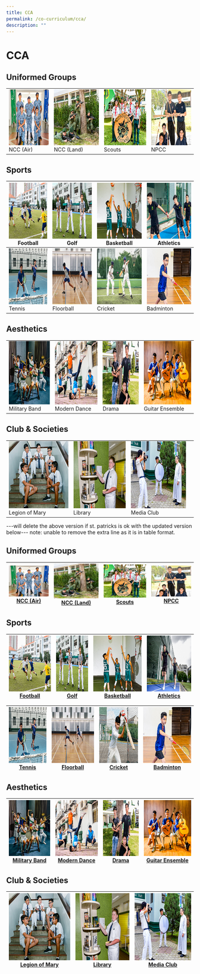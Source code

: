 ```yaml
---
title: CCA
permalink: /co-curriculum/cca/
description: ""
---
```

# CCA


## Uniformed Groups


|   |   |   |  |
| -------- | -------- | -------- | -------- | 
|  <img src="images/2022_Migration/NCCAir.jpg" style="width:250px; height:150px"> NCC (Air)    | <img src="images/2022_Migration/NCCLand_Thm.jpg" style="width:250px; height:150px"/>  NCC (Land)    | <img src="/images/2022_Migration/Scouts.jpg" style="width:250px; height:150px"/>  Scouts     |  <img src="/images/2022_Migration/NPCC.jpg" style="width:250px; height:150px"/> NPCC     |    

## Sports


<img src="/images/2022_Migration/football.jpg" style="width:250px; height:150px"/> Football  | <img src="/images/2022_Migration/Golf.jpg" style="width:250px; height:150px"/> Golf | <img src="/images/2022_Migration/Basketball.jpg" style="width:250px; height:150px"/> Basketball | <img src="/images/2022_Migration/track%20n%20Field.jpg" style="width:250px; height:150px"/> Athletics |
|-----|-----|-----|-----|
<a href="/cca/Sports/tennis/"><img src="/images/2022_Migration/tennis.jpg" style="width:250px; height:150px"/></a> Tennis  | <img src="/images/CCA_Update_Dec2022/Floorball_Thm.jpg" style="width:250px; height:150px"/> Floorball | <img src="/images/2022_Migration/Cricket.jpg" style="width:250px; height:150px"/> Cricket | <img src="/images/2022_Migration/Badminton.jpg" style="width:250px; height:150px"/> Badminton |

## Aesthetics

|   |   |   |  |
| -------- | -------- | -------- | -------- | 
<img src="images/2022_Migration/Military%20Band.jpg" style="width:250px; height:170px"/> Military Band  | <img src="images/2022_Migration/dance.jpg" style="width:250px; height:170px"/> Modern Dance | <img src="/images/2022_Migration/drama.jpg" style="width:250px; height:170px"/> Drama | <img src="/images/2022_Migration/Guitar%20Ensemble.jpg" style="width:250px; height:170px"/> Guitar Ensemble |


## Club & Societies

|   |   |   |  |
| -------- | -------- | -------- | -------- | 
 <img src="/images/2022_Migration/legion%20of%20mary.jpg" style="width:250px; height:180px"/> Legion of Mary  | <img src="/images/2022_Migration/Library.jpg" style="width:250px; height:180px"/> Library | <img src="/images/2022_Migration/media%20and%20design.jpg" style="width:250px; height:180px"/> Media Club |

---will delete the above version if st. patricks is ok with the updated version below---
note: unable to remove the extra line as it is in table format.

##  **Uniformed Groups**

|<a href="https://staging.dgqb0jbouderh.amplifyapp.com/cca/Uniformed-Groups/ncc-air/"><img style="width:100%" src="/images/2022_Migration/NCCAir.jpg"></a>[NCC (Air)](https://staging.dgqb0jbouderh.amplifyapp.com/cca/Uniformed-Groups/ncc-air/) | <a href="https://staging.dgqb0jbouderh.amplifyapp.com/cca/Uniformed-Groups/ncc-land/"><img style="width:100%" src="/images/2022_Migration/NCCLand_Thm.jpg"></a>[NCC (Land)](https://staging.dgqb0jbouderh.amplifyapp.com/cca/Uniformed-Groups/ncc-land/) | <a href="https://staging.dgqb0jbouderh.amplifyapp.com/cca/Uniformed-Groups/scouts/"><img style="width:100%" src="/images/2022_Migration/Scouts.jpg"></a>[Scouts](https://staging.dgqb0jbouderh.amplifyapp.com/cca/Uniformed-Groups/scouts/) | <a href="https://staging.dgqb0jbouderh.amplifyapp.com/cca/Uniformed-Groups/npcc/"><img style="width:100%" src="/images/2022_Migration/NPCC.jpg"></a>[NPCC](https://staging.dgqb0jbouderh.amplifyapp.com/cca/Uniformed-Groups/npcc/)
|:---:|:---:|:---:|:---:|

##  **Sports**

| <a href="https://staging.dgqb0jbouderh.amplifyapp.com/cca/Sports/football/"><img style="width:250px; height:150px" src="/images/2022_Migration/football.jpg"></a>[Football](https://staging.dgqb0jbouderh.amplifyapp.com/cca/Sports/football/) | <a href="https://staging.dgqb0jbouderh.amplifyapp.com/cca/Sports/golf/"><img style="width:250px; height:150px" src="/images/2022_Migration/Golf.jpg"></a>[Golf](https://staging.dgqb0jbouderh.amplifyapp.com/cca/Sports/golf/) | <a href="https://staging.dgqb0jbouderh.amplifyapp.com/cca/Sports/basketball/"><img style="width:250px; height:150px" src="/images/2022_Migration/Basketball.jpg"></a>[Basketball](https://staging.dgqb0jbouderh.amplifyapp.com/cca/Sports/basketball/) | <a href="https://staging.dgqb0jbouderh.amplifyapp.com/cca/Sports/athletics/"><img style="width:250px; height:150px" src="/images/2022_Migration/Athletics.jpg"></a>[Athletics](https://staging.dgqb0jbouderh.amplifyapp.com/cca/Sports/athletics/) |
|:---:|:---:|:---:|:---:|

| <a href="https://staging.dgqb0jbouderh.amplifyapp.com/cca/Sports/tennis/"><img style="width:250px; height:150px" src="/images/2022_Migration/tennis.jpg"></a>[Tennis](https://staging.dgqb0jbouderh.amplifyapp.com/cca/Sports/tennis/) | <a href="(https://staging.dgqb0jbouderh.amplifyapp.com/cca/Sports/Floorball/"><img style="width:250px; height:150px" src="/images/CCA_Update_Dec2022/Floorball.jpeg"></a>[Floorball](https://staging.dgqb0jbouderh.amplifyapp.com/cca/Sports/Floorball/) | <a href="https://staging.dgqb0jbouderh.amplifyapp.com/cca/Sports/cricket/"><img style="width:250px; height:150px" src="/images/2022_Migration/cricket.jpg"></a>[Cricket](https://staging.dgqb0jbouderh.amplifyapp.com/cca/Sports/cricket/) | <a href="https://staging.dgqb0jbouderh.amplifyapp.com/cca/Sports/badminton/"><img style="width:250px; height:150px" src="/images/2022_Migration/Badminton.jpg"></a>[Badminton](https://staging.dgqb0jbouderh.amplifyapp.com/cca/Sports/badminton/) |
|:---:|:---:|:---:|:---:|

##  **Aesthetics**

|<a href="https://staging.dgqb0jbouderh.amplifyapp.com/cca/Aesthetics/military-band/"><img style="width:250px; height:150px" src="/images/2022_Migration/Military%20Band.jpg"></a>[Military Band](https://staging.dgqb0jbouderh.amplifyapp.com/cca/Aesthetics/military-band/) | <a href="https://staging.dgqb0jbouderh.amplifyapp.com/cca/Aesthetics/modern-dance/"><img style="width:250px; height:150px" src="/images/2022_Migration/dance.jpg"></a>[Modern Dance](https://staging.dgqb0jbouderh.amplifyapp.com/cca/Aesthetics/modern-dance/) | <a href="https://staging.dgqb0jbouderh.amplifyapp.com/cca/Aesthetics/drama/"><img style="width:250px; height:150px" src="/images/2022_Migration/drama.jpg"></a>[Drama](https://staging.dgqb0jbouderh.amplifyapp.com/cca/Aesthetics/drama/) | <a href="https://staging.dgqb0jbouderh.amplifyapp.com/cca/Aesthetics/guitar-ensemble/"><img style="width:250px; height:150px" src="/images/2022_Migration/Guitar%20Ensemble.jpg"></a>[Guitar Ensemble](https://staging.dgqb0jbouderh.amplifyapp.com/cca/Aesthetics/guitar-ensemble/) |
|:---:|:---:|:---:|:---:|

##  **Club & Societies**

| <a href="webhere"><img style="width:250px; height:180px" src="/images/2022_Migration/legion%20of%20mary.jpg"></a>[Legion of Mary](https://staging.dgqb0jbouderh.amplifyapp.com/cca/Clubs-and-Societies/legion-of-mary/) | <a href="webhere"><img style="width:250px; height:180px" src="/images/2022_Migration/Library.jpg"></a>[Library](https://staging.dgqb0jbouderh.amplifyapp.com/cca/Clubs-and-Societies/library/) | <a href="webhere"><img style="width:250px; height:180px" src="/images/2022_Migration/media%20and%20design.jpg"></a>[Media Club](https://staging.dgqb0jbouderh.amplifyapp.com/cca/Clubs-and-Societies/media-club/) |
|:---:|:---:|:---:|